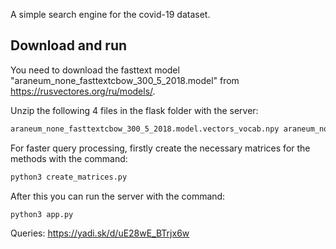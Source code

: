 A simple search engine for the covid-19 dataset.

## Download and run

You need to download the fasttext model "araneum_none_fasttextcbow_300_5_2018.model" from https://rusvectores.org/ru/models/.

Unzip the following 4 files in the flask folder with the server: 
```bash
araneum_none_fasttextcbow_300_5_2018.model.vectors_vocab.npy araneum_none_fasttextcbow_300_5_2018.model araneum_none_fasttextcbow_300_5_2018.model.vectors_ngrams.npy araneum_none_fasttextcbow_300_5_2018.model.vectors.npy
```

For faster query processing, firstly create the necessary matrices for the methods with the command:

```python
python3 create_matrices.py
```

After this you can run the server with the command:

```python
python3 app.py
```

Queries: https://yadi.sk/d/uE28wE_BTrjx6w
